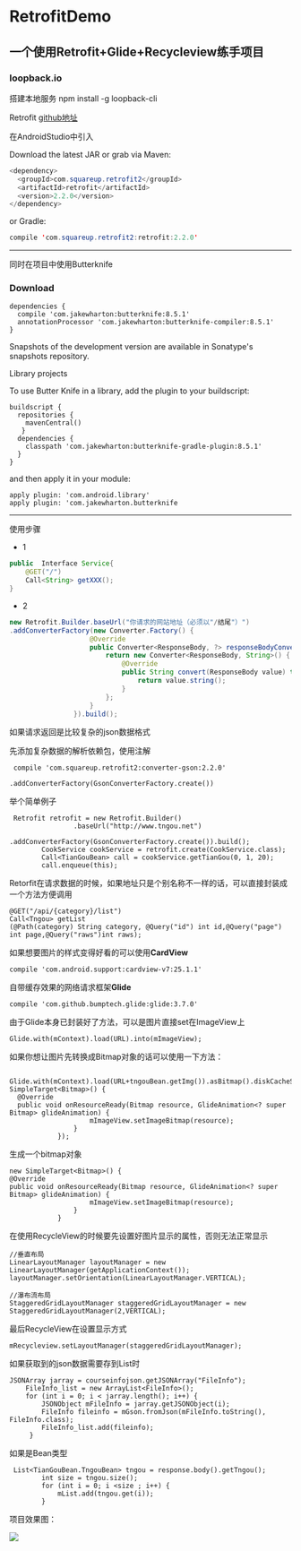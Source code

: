 # RetrofitDemo
一个使用Retrofit+Glide+Recycleview练手项目
---

### loopback.io

搭建本地服务
npm install -g loopback-cli

Retrofit [github地址](https://github.com/square/retrofit)

在AndroidStudio中引入

Download the latest JAR or grab via Maven:
```java
<dependency>
  <groupId>com.squareup.retrofit2</groupId>
  <artifactId>retrofit</artifactId>
  <version>2.2.0</version>
</dependency>
```
or Gradle:
```java
compile 'com.squareup.retrofit2:retrofit:2.2.0'
```

------
同时在项目中使用Butterknife

### Download

```
dependencies {
  compile 'com.jakewharton:butterknife:8.5.1'
  annotationProcessor 'com.jakewharton:butterknife-compiler:8.5.1'
}
```

Snapshots of the development version are available in Sonatype's snapshots repository.

Library projects

To use Butter Knife in a library, add the plugin to your buildscript:

```
buildscript {
  repositories {
    mavenCentral()
   }
  dependencies {
    classpath 'com.jakewharton:butterknife-gradle-plugin:8.5.1'
  }
}
```
and then apply it in your module:

```
apply plugin: 'com.android.library'
apply plugin: 'com.jakewharton.butterknife
```
-------

使用步骤

* 1
```java
public  Interface Service{
    @GET("/")
    Call<String> getXXX();
} 
```

* 2
```java
new Retrofit.Builder.baseUrl("你请求的网站地址（必须以"/结尾"）")
.addConverterFactory(new Converter.Factory() {
                    @Override
                    public Converter<ResponseBody, ?> responseBodyConverter(Type type,Annotation[] annotations, Retrofit retrofit) {
                        return new Converter<ResponseBody, String>() {
                            @Override
                            public String convert(ResponseBody value) throws IOException {
                                return value.string();
                            }
                        };
                    }
                }).build();
```
如果请求返回是比较复杂的json数据格式

先添加复杂数据的解析依赖包，使用注解
```
 compile 'com.squareup.retrofit2:converter-gson:2.2.0'
```

```
.addConverterFactory(GsonConverterFactory.create())
```
举个简单例子
```
 Retrofit retrofit = new Retrofit.Builder()
                .baseUrl("http://www.tngou.net")
                .addConverterFactory(GsonConverterFactory.create()).build();
        CookService cookService = retrofit.create(CookService.class);
        Call<TianGouBean> call = cookService.getTianGou(0, 1, 20);
        call.enqueue(this);
```

Retorfit在请求数据的时候，如果地址只是个别名称不一样的话，可以直接封装成一个方法方便调用
```
@GET("/api/{category}/list")
Call<Tngou> getList
(@Path(category) String category, @Query("id") int id,@Query("page") int page,@Query("raws")int raws);
```

如果想要图片的样式变得好看的可以使用**CardView**
```
compile 'com.android.support:cardview-v7:25.1.1'
```
自带缓存效果的网络请求框架**Glide**
```
compile 'com.github.bumptech.glide:glide:3.7.0'
```
由于Glide本身已封装好了方法，可以是图片直接set在ImageView上
```
Glide.with(mContext).load(URL).into(mImageView);
```
如果你想让图片先转换成Bitmap对象的话可以使用一下方法：
```
 Glide.with(mContext).load(URL+tngouBean.getImg()).asBitmap().diskCacheStrategy(DiskCacheStrategy.SOURCE).into(new SimpleTarget<Bitmap>() {
  @Override
  public void onResourceReady(Bitmap resource, GlideAnimation<? super Bitmap> glideAnimation) {
                    mImageView.setImageBitmap(resource);
                }
            });
```
生成一个bitmap对象
```
new SimpleTarget<Bitmap>() {
@Override
public void onResourceReady(Bitmap resource, GlideAnimation<? super Bitmap> glideAnimation) {
                    mImageView.setImageBitmap(resource);
                }
            }
```
在使用RecycleView的时候要先设置好图片显示的属性，否则无法正常显示
```
//垂直布局
LinearLayoutManager layoutManager = new LinearLayoutManager(getApplicationContext());
layoutManager.setOrientation(LinearLayoutManager.VERTICAL);
```
```
//瀑布流布局
StaggeredGridLayoutManager staggeredGridLayoutManager = new StaggeredGridLayoutManager(2,VERTICAL);
```
最后RecycleView在设置显示方式
```
mRecycleview.setLayoutManager(staggeredGridLayoutManager);
```

如果获取到的json数据需要存到List时
```
JSONArray jarray = courseinfojson.getJSONArray("FileInfo");
    FileInfo_list = new ArrayList<FileInfo>();
    for (int i = 0; i < jarray.length(); i++) {
        JSONObject mFileInfo = jarray.getJSONObject(i);
        FileInfo fileinfo = mGson.fromJson(mFileInfo.toString(), FileInfo.class);
        FileInfo_list.add(fileinfo);
     }
```

如果是Bean类型
```
 List<TianGouBean.TngouBean> tngou = response.body().getTngou();
        int size = tngou.size();
        for (int i = 0; i <size ; i++) {
            mList.add(tngou.get(i));
        }
```
项目效果图：

![](http://omvbl46i3.bkt.clouddn.com/17-5-11/81427777-file_1494492528075_164ec.jpg)

